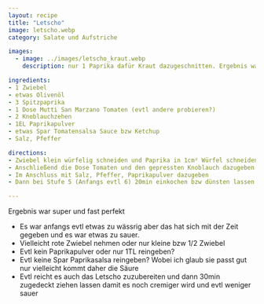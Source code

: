 ```yaml
---
layout: recipe
title: "Letscho"
image: letscho.webp
category: Salate und Aufstriche

images:
  - image: ../images/letscho_kraut.webp
    description: nur 1 Paprika dafür Kraut dazugeschnitten. Ergebnis war leider auch sehr sauer. Geschmacklich OK, besser nur Paprika

ingredients:
- 1 Zwiebel
- etwas Olivenöl
- 3 Spitzpaprika
- 1 Dose Mutti San Marzano Tomaten (evtl andere probieren?)
- 2 Knoblauchzehen
- 1EL Paprikapulver
- etwas Spar Tomatensalsa Sauce bzw Ketchup
- Salz, Pfeffer

directions:
- Zwiebel klein würfelig schneiden und Paprika in 1cm² Würfel schneiden. Beides gemeinsam in einer Pfanne mit Öl 2min scharf anbraten (Stufe 8-9) bis es glasig ist
- Anschließend die Dose Tomaten und den gepressten Knoblauch dazugeben und mit Tomatensalsa bzw Ketchup und Schärfungssauche abschmecken
- Im Anschluss mit Salz, Pfeffer, Paprikapulver dazugeben
- Dann bei Stufe 5 (Anfangs evtl 6) 20min einkochen bzw dünsten lassen (sollte etwas dickflüssiger werden und weniger wässrig)

---
```


Ergebnis war super und fast perfekt
- Es war anfangs evtl etwas zu wässrig aber das hat sich mit der Zeit gegeben und es war etwas zu sauer.
- Vielleicht rote Zwiebel nehmen oder nur kleine bzw 1/2 Zwiebel
- Evtl kein Paprikapulver oder nur 1TL reingeben?
- Evtl keine Spar Paprikasalsa reingeben? Wobei ich glaub sie passt gut nur vielleicht kommt daher die Säure
- Evtl reicht es auch das Letscho zuzubereiten und dann 30min zugedeckt ziehen lassen damit es noch cremiger wird und evtl weniger sauer
